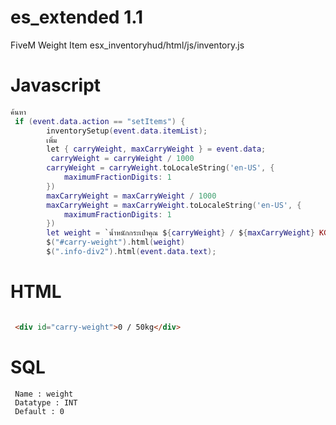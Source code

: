 # es_extended 1.1

FiveM Weight Item
esx_inventoryhud/html/js/inventory.js

# Javascript
```lua
ค้นหา
 if (event.data.action == "setItems") {
        inventorySetup(event.data.itemList);
        เพิ่ม
        let { carryWeight, maxCarryWeight } = event.data;
         carryWeight = carryWeight / 1000
        carryWeight = carryWeight.toLocaleString('en-US', {
            maximumFractionDigits: 1
        })
        maxCarryWeight = maxCarryWeight / 1000
        maxCarryWeight = maxCarryWeight.toLocaleString('en-US', {
            maximumFractionDigits: 1
        })
        let weight = `นํ้าหนักกระเป๋าคุณ ${carryWeight} / ${maxCarryWeight} KG`
		$("#carry-weight").html(weight)
		$(".info-div2").html(event.data.text);
```

# HTML
```html

 <div id="carry-weight">0 / 50kg</div>
```

# SQL
```
 Name : weight
 Datatype : INT
 Default : 0
```
